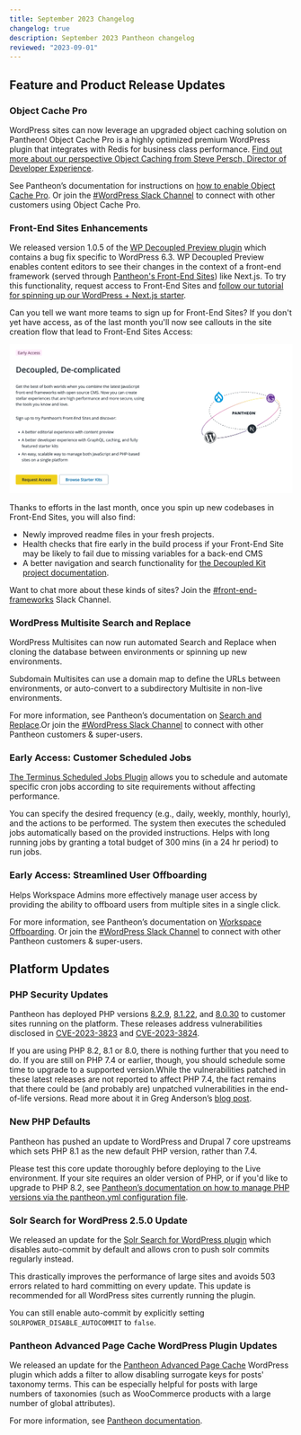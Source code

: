 ```yaml
---
title: September 2023 Changelog
changelog: true
description: September 2023 Pantheon changelog
reviewed: "2023-09-01"
---
```

## Feature and Product Release Updates
### Object Cache Pro
WordPress sites can now leverage an upgraded object caching solution on Pantheon! Object Cache Pro is a highly optimized premium WordPress plugin that integrates with Redis for business class performance. [Find out more about our perspective Object Caching from Steve Persch, Director of Developer Experience](https://pantheon.io/blog/pantheon-includes-object-cache-pro-painless-improved-performance).

See Pantheon’s documentation for instructions on [how to enable Object Cache Pro](/object-cache/wordpress). Or join the [#WordPress Slack Channel](http://slackin.pantheon.io) to connect with other customers using Object Cache Pro.

### Front-End Sites Enhancements

We released version 1.0.5 of the [WP Decoupled Preview plugin](https://wordpress.org/plugins/decoupled-preview/) which contains a bug fix specific to WordPress 6.3. WP Decoupled Preview enables content editors to see their changes in the context of a front-end framework (served through [Pantheon's Front-End Sites](/guides/decoupled/overview)) like Next.js. To try this functionality, request access to Front-End Sites and [follow our tutorial for spinning up our WordPress + Next.js starter](/guides/decoupled/wp-nextjs-frontend-starters).

Can you tell we want more teams to sign up for Front-End Sites? If you don't yet have access, as of the last month you'll now see callouts in the site creation flow that lead to Front-End Sites Access:

![Sign up page in the Pantheon dashboard for decoupled Early Access](../images/decoupled/ea-decoupled-signup.png)

Thanks to efforts in the last month, once you spin up new codebases in Front-End Sites, you will also find:
- Newly improved readme files in your fresh projects.
- Health checks that fire early in the build process if your Front-End Site may be likely to fail due to missing variables for a back-end CMS
- A better navigation and search functionality for [the Decoupled Kit project documentation](https://decoupledkit.pantheon.io/docs).

Want to chat more about these kinds of sites? Join the [#front-end-frameworks](https://pantheon-community.slack.com/archives/C01DXGMFZFB) Slack Channel.
### WordPress Multisite Search and Replace
WordPress Multisites can now run automated Search and Replace when cloning the database between environments or spinning up new environments.

Subdomain Multisites can use a domain map to define the URLs between environments, or auto-convert to a subdirectory Multisite in non-live environments.

For more information, see Pantheon’s documentation on [Search and Replace](/guides/multisite/search-replace/).Or join the [#WordPress Slack Channel](http://slackin.pantheon.io) to connect with other Pantheon customers & super-users.

### Early Access: Customer Scheduled Jobs
[The Terminus Scheduled Jobs Plugin](/customer-scheduled-cron-jobs) allows you to schedule and automate specific cron jobs according to site requirements without affecting performance.

You can specify the desired frequency (e.g., daily, weekly, monthly, hourly), and the actions to be performed. The system then executes the scheduled jobs automatically based on the provided instructions. Helps with long running jobs by granting a total budget of 300 mins (in a 24 hr period) to run jobs.
### Early Access: Streamlined User Offboarding
Helps Workspace Admins more effectively manage user access by providing the ability to offboard users from multiple sites in a single click.

For more information, see Pantheon’s documentation on [Workspace Offboarding](/workspace-offboarding). Or join the [#WordPress Slack Channel](http://slackin.pantheon.io) to connect with other Pantheon customers & super-users.
## Platform Updates
### PHP Security Updates
Pantheon has deployed PHP versions [8.2.9](https://www.php.net/ChangeLog-8.php#8.2.9), [8.1.22](https://www.php.net/ChangeLog-8.php#8.1.22), and [8.0.30](https://www.php.net/ChangeLog-8.php#8.0.30) to customer sites running on the platform. These releases address vulnerabilities disclosed in [CVE-2023-3823](https://nvd.nist.gov/vuln/detail/CVE-2023-3823) and [CVE-2023-3824](https://nvd.nist.gov/vuln/detail/CVE-2023-3824).

If you are using PHP 8.2, 8.1 or 8.0, there is nothing further that you need to do. If you are still on PHP 7.4 or earlier, though, you should schedule some time to upgrade to a supported version.While the vulnerabilities patched in these latest releases are not reported to affect PHP 7.4, the fact remains that there could be (and probably are) unpatched vulnerabilities in the end-of-life versions. Read more about it in Greg Anderson’s [blog post](https://pantheon.io/blog/php-829-security-release-demonstrates-pantheons-commitment-protecting-your-sites).
### New PHP Defaults
Pantheon has pushed an update to WordPress and Drupal 7 core upstreams which sets PHP 8.1 as the new default PHP version, rather than 7.4.

Please test this core update thoroughly before deploying to the Live environment. If your site requires an older version of PHP, or if you'd like to upgrade to PHP 8.2, see [Pantheon’s documentation on how to manage PHP versions via the pantheon.yml configuration file](/guides/php/php-versions).

### Solr Search for WordPress 2.5.0 Update
We released an update for the [Solr Search for WordPress plugin](https://wordpress.org/plugins/solr-power/) which disables auto-commit by default and allows cron to push solr commits regularly instead.

This drastically improves the performance of large sites and avoids 503 errors related to hard committing on every update. This update is recommended for all WordPress sites currently running the plugin.

You can still enable auto-commit by explicitly setting `SOLRPOWER_DISABLE_AUTOCOMMIT` to `false`.

### Pantheon Advanced Page Cache WordPress Plugin Updates
We released an update for the [Pantheon Advanced Page Cache](https://wordpress.org/plugins/pantheon-advanced-page-cache/) WordPress plugin which adds a filter to allow disabling surrogate keys for posts' taxonomy terms. This can be especially helpful for posts with large numbers of taxonomies (such as WooCommerce products with a large number of global attributes).

For more information, see [Pantheon documentation](/guides/wordpress-configurations/plugins#disable-surrogate-keys-for-taxonomy-terms).
